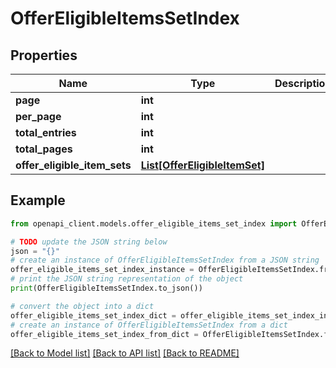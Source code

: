 # OfferEligibleItemsSetIndex


## Properties

Name | Type | Description | Notes
------------ | ------------- | ------------- | -------------
**page** | **int** |  | [optional] 
**per_page** | **int** |  | [optional] 
**total_entries** | **int** |  | [optional] 
**total_pages** | **int** |  | [optional] 
**offer_eligible_item_sets** | [**List[OfferEligibleItemSet]**](OfferEligibleItemSet.md) |  | [optional] 

## Example

```python
from openapi_client.models.offer_eligible_items_set_index import OfferEligibleItemsSetIndex

# TODO update the JSON string below
json = "{}"
# create an instance of OfferEligibleItemsSetIndex from a JSON string
offer_eligible_items_set_index_instance = OfferEligibleItemsSetIndex.from_json(json)
# print the JSON string representation of the object
print(OfferEligibleItemsSetIndex.to_json())

# convert the object into a dict
offer_eligible_items_set_index_dict = offer_eligible_items_set_index_instance.to_dict()
# create an instance of OfferEligibleItemsSetIndex from a dict
offer_eligible_items_set_index_from_dict = OfferEligibleItemsSetIndex.from_dict(offer_eligible_items_set_index_dict)
```
[[Back to Model list]](../README.md#documentation-for-models) [[Back to API list]](../README.md#documentation-for-api-endpoints) [[Back to README]](../README.md)


